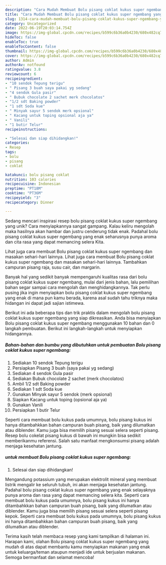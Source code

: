 ```yaml
---
description: "Cara Mudah Membuat Bolu pisang coklat kukus super ngembang yang Enak"
title: "Cara Mudah Membuat Bolu pisang coklat kukus super ngembang yang Enak"
slug: 1314-cara-mudah-membuat-bolu-pisang-coklat-kukus-super-ngembang-yang-enak
category: Uncategorized
date: 2022-06-19T20:03:14.754Z
image: https://img-global.cpcdn.com/recipes/b599c6b36a0b4230/680x482cq70/bolu-pisang-coklat-kukus-super-ngembang-foto-resep-utama.jpg
hideToc: false
enableToc: true
enableTocContent: false
thumbnail: https://img-global.cpcdn.com/recipes/b599c6b36a0b4230/680x482cq70/bolu-pisang-coklat-kukus-super-ngembang-foto-resep-utama.jpg
cover: https://img-global.cpcdn.com/recipes/b599c6b36a0b4230/680x482cq70/bolu-pisang-coklat-kukus-super-ngembang-foto-resep-utama.jpg
author: Admin
authorAv: notfound
ratingvalue: 3.8
reviewcount: 6
recipeingredient:
- "10 sendok Tepung terigu"
- " Pisang 3 buah saya pakai yg sedang"
- "4 sendok Gula pasir"
- " Bubuk chocolate 2 sachet merk chocolatos"
- "1/2 sdt Baking powder"
- "1 sdt Soda kue"
- " Minyak sayur 5 sendok merk opsional"
- " Kacang untuk toping opsional aja ya"
- " Vanili"
- "1 butir Telur"
recipeinstructions:

- "Selesai dan siap dihidangkan!"
categories:
- Resep
tags:
- bolu
- pisang
- coklat

katakunci: bolu pisang coklat 
nutrition: 103 calories
recipecuisine: Indonesian
preptime: "PT18M"
cooktime: "PT36M"
recipeyield: "3"
recipecategory: Dinner

---
```





Sedang mencari inspirasi resep bolu pisang coklat kukus super ngembang yang unik? Cara menyiapkannya sangat gampang. Kalau keliru mengolah maka hasilnya akan hambar dan justru cenderung tidak enak. Padahal bolu pisang coklat kukus super ngembang yang enak seharusnya punya aroma dan cita rasa yang dapat memancing selera Kita.





Lihat juga cara membuat Bolu pisang coklat kukus super ngembang dan masakan sehari-hari lainnya. Lihat juga cara membuat Bolu pisang coklat kukus super ngembang dan masakan sehari-hari lainnya. Tambahkan campuran pisang raja, susu cair, dan margarin.

Banyak hal yang sedikit banyak mempengaruhi kualitas rasa dari bolu pisang coklat kukus super ngembang, mulai dari jenis bahan, lalu pemilihan bahan segar sampai cara mengolah dan menghidangkannya. Tak perlu pusing jika ingin menyiapkan bolu pisang coklat kukus super ngembang yang enak di mana pun kamu berada, karena asal sudah tahu triknya maka hidangan ini dapat jadi sajian istimewa.






Berikut ini ada beberapa tips dan trik praktis dalam mengolah bolu pisang coklat kukus super ngembang yang siap dikreasikan. Anda bisa menyiapkan Bolu pisang coklat kukus super ngembang menggunakan 10 bahan dan 0 langkah pembuatan. Berikut ini langkah-langkah untuk menyiapkan hidangannya.

<!--inarticleads1-->

##### Bahan-bahan dan bumbu yang dibutuhkan untuk pembuatan Bolu pisang coklat kukus super ngembang:

1. Sediakan 10 sendok Tepung terigu
1. Persiapkan  Pisang 3 buah (saya pakai yg sedang)
1. Sediakan 4 sendok Gula pasir
1. Sediakan  Bubuk chocolate 2 sachet (merk chocolatos)
1. Ambil 1/2 sdt Baking powder
1. Sediakan 1 sdt Soda kue
1. Gunakan  Minyak sayur 5 sendok (merk opsional)
1. Siapkan  Kacang untuk toping (opsional aja ya)
1. Gunakan  Vanili
1. Persiapkan 1 butir Telur


Seperti cara membuat bolu kukus pada umumnya, bolu pisang kukus ini hanya ditambahkkan bahan campuran buah pisang, baik yang dilumatkan atau diblender. Kamu juga bisa memilih pisang sesuai selera seperti pisang. Resep bolu cokelat pisang kukus di bawah ini mungkin bisa sedikit memberikanmu referensi. Salah satu manfaat mengkonsumsi pisang adalah menjaga kesehatan jantung. 

<!--inarticleads2-->

#####  untuk membuat Bolu pisang coklat kukus super ngembang:


1. Selesai dan siap dihidangkan!

Mengandung potassium yang merupakan elektrolit mineral yang membuat listrik mengalir ke seluruh tubuh, ini akan menjaga kesehatan jantung. Padahal bolu pisang coklat kukus super ngembang yang enak selayaknya punya aroma dan rasa yang dapat memancing selera kita. Seperti cara membuat bolu kukus pada umumnya, bolu pisang kukus ini hanya ditambahkkan bahan campuran buah pisang, baik yang dilumatkan atau diblender. Kamu juga bisa memilih pisang sesuai selera seperti pisang kepok. Seperti cara membuat bolu kukus pada umumnya, bolu pisang kukus ini hanya ditambahkkan bahan campuran buah pisang, baik yang dilumatkan atau diblender. 

Terima kasih telah membaca resep yang kami tampilkan di halaman ini. Harapan kami, olahan Bolu pisang coklat kukus super ngembang yang mudah di atas dapat membantu kamu menyiapkan makanan yang enak untuk keluarga/teman ataupun menjadi ide untuk berjualan makanan. Semoga bermanfaat dan selamat mencoba!
